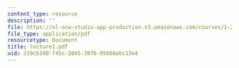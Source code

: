 ```yaml
---
content_type: resource
description: ''
file: https://ol-ocw-studio-app-production.s3.amazonaws.com/courses/1-225j-transportation-flow-systems-fall-2002/219cb100f45c384538f605688ebc13e4_lecture1.pdf
file_type: application/pdf
resourcetype: Document
title: lecture1.pdf
uid: 219cb100-f45c-3845-38f6-05688ebc13e4
---
```

